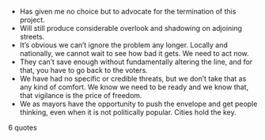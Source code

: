 - Has given me no choice but to advocate for the termination of this project.
 - Will still produce considerable overlook and shadowing on adjoining streets.
 - It’s obvious we can’t ignore the problem any longer. Locally and nationally, we cannot wait to see how bad it gets. We need to act now.
 - They can’t save enough without fundamentally altering the line, and for that, you have to go back to the voters.
 - We have had no specific or credible threats, but we don’t take that as any kind of comfort. We know we need to be ready and we know that, that vigilance is the price of freedom.
 - We as mayors have the opportunity to push the envelope and get people thinking, even when it is not politically popular. Cities hold the key.

6 quotes